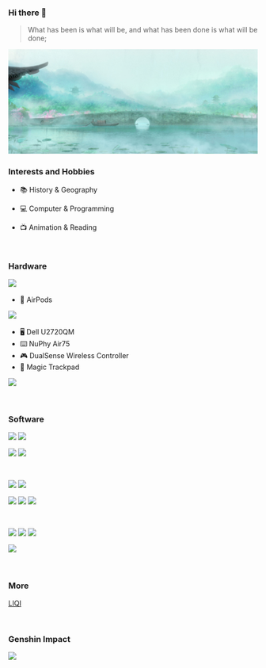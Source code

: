 ### Hi there 👋

> What has been is what will be, and what has been done is what will be done;

![](https://github.com/ykqmain/ykqmain/blob/main/0.jpg)

<!--
**ykqmain/ykqmain** is a ✨ _special_ ✨ repository because its `README.md` (this file) appears on your GitHub profile.

Here are some ideas to get you started:

- 🔭 I’m currently working on ...
- 🌱 I’m currently learning ...
- 👯 I’m looking to collaborate on ...
- 🤔 I’m looking for help with ...
- 💬 Ask me about ...
- 📫 How to reach me: ...
- 😄 Pronouns: ...
- ⚡ Fun fact: ...
-->

### Interests and Hobbies

- 📚 History & Geography

- 💻 Computer & Programming

- 📺 Animation & Reading

<br>


### Hardware

[![](https://img.shields.io/badge/iPhone-12-F8F4ED?style=flat-square&logo=apple)](https://www.apple.com/)

-  AirPods

[![](https://img.shields.io/badge/MacBook%20Pro-M1-C0C0C0?style=flat-square&logo=apple)](https://www.apple.com.cn/mac/)

- 🖥️ Dell U2720QM
- ⌨️ NuPhy Air75
- 🎮 DualSense Wireless Controller
-  Magic Trackpad

[![](https://img.shields.io/badge/Xbox%20Series-X-107C10?style=flat-square&logo=Xbox&logoColor=107C10)](https://www.xbox.com/)

<br>


### Software

<!-- **★★★★☆** -->

[![](https://img.shields.io/badge/Safari-Browser-blue?style=flat-square&logo=Safari&logoColor=000000)](https://www.apple.com/safari/)
[![](https://img.shields.io/badge/-Firefox-FF7139?style=flat-square&logo=Firefox&logoColor=ffffff)](https://www.mozilla.org/en-US/firefox/)

[![](https://img.shields.io/badge/Sublime-Text-FF9800?style=flat-square&logo=Sublime-Text&logoColor=FF9800)](https://www.sublimetext.com)
[![](https://img.shields.io/badge/Python-3.10-3776AB?style=flat-square&logo=Python&logoColor=3776AB)](https://www.python.org)

<br>

[![](https://img.shields.io/badge/-Java-007396?style=flat-square&logo=Java&logoColor=ffffff)](https://www.oracle.com/java/technologies/downloads/)
[![](https://img.shields.io/badge/-MySQL-4479A1?style=flat-square&logo=MySQL&logoColor=ffffff)](https://dev.mysql.com/downloads/)

![](https://img.shields.io/badge/-C-A8B9CC?style=flat-square&logo=c&logoColor=ffffff)
![](https://img.shields.io/badge/-C++-00599C?style=flat-square&logo=cplusplus&logoColor=ffffff)
[![](https://img.shields.io/badge/-JavaScript-F7DF1E?style=flat-square&logo=JavaScript&logoColor=ffffff)](https://developer.mozilla.org/zh-CN/)

<br>

[![](https://img.shields.io/badge/Windows-11-0078D6?style=flat-square&logo=windows&logoColor=0078D6)](https://www.microsoft.com/windows/windows-11)
[![](https://img.shields.io/badge/Linux-Ubuntu%20CentOS%20Debian%20Deepin-FCC624?style=flat-square&logo=Linux&logoColor=FCC624)](https://www.linuxfoundation.org)
[![](https://img.shields.io/badge/-FreeBSD-AB2B28?style=flat-square&logo=FreeBSD&logoColor=ffffff)](https://www.freebsd.org)

[![](https://img.shields.io/badge/-Steam-000000?style=flat-square&logo=steam&logoColor=ffffff)](https://steamcommunity.com/profiles/76561198206430065/)

<br>


### More

[LIQI](https://blog.ykqmain.com/liqi/)

<br>


### Genshin Impact

![](https://genshin-card.getloli.com/6,26,34,43/189693501.png)

